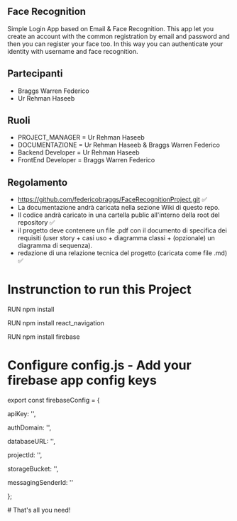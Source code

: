 ## Face Recognition

Simple Login App based on Email & Face Recognition. This app let you create an account with the common registration by email and password and then you can register your face too. In this way you can authenticate your identity with username and face recognition. 

## Partecipanti
 - Braggs Warren Federico 
 - Ur Rehman Haseeb

## Ruoli
* PROJECT_MANAGER = Ur Rehman Haseeb
* DOCUMENTAZIONE = Ur Rehman Haseeb & Braggs Warren Federico 
* Backend Developer = Ur Rehman Haseeb
* FrontEnd Developer = Braggs Warren Federico
## Regolamento
* https://github.com/federicobraggs/FaceRecognitionProject.git  :white_check_mark:
* La documentazione andrà caricata nella sezione Wiki di questo repo.
* Il codice andrà caricato in una cartella public all'interno della root del repository :white_check_mark:
* il progetto deve contenere un file .pdf con il documento di specifica dei requisiti (user story + casi uso + diagramma classi + (opzionale) un diagramma di sequenza).
* redazione di una relazione tecnica del progetto (caricata come file .md) :white_check_mark:

# Instrunction to run this Project 
<p>RUN npm install<br></p>
<p>RUN npm install react_navigation<br></p>
<p>RUN npm install firebase <br></p>


# Configure config.js - Add your firebase app config keys
<p>export const firebaseConfig = {<br></p>
<p>  apiKey: '',<br></p>
 <p> authDomain: '',<br></p>
 <p> databaseURL: '',<br></p>
 <p> projectId: '',<br></p>
 <p> storageBucket: '',<br></p>
 <p> messagingSenderId: ''<br></p>
<p>};<br></p>
# That's all you need!
